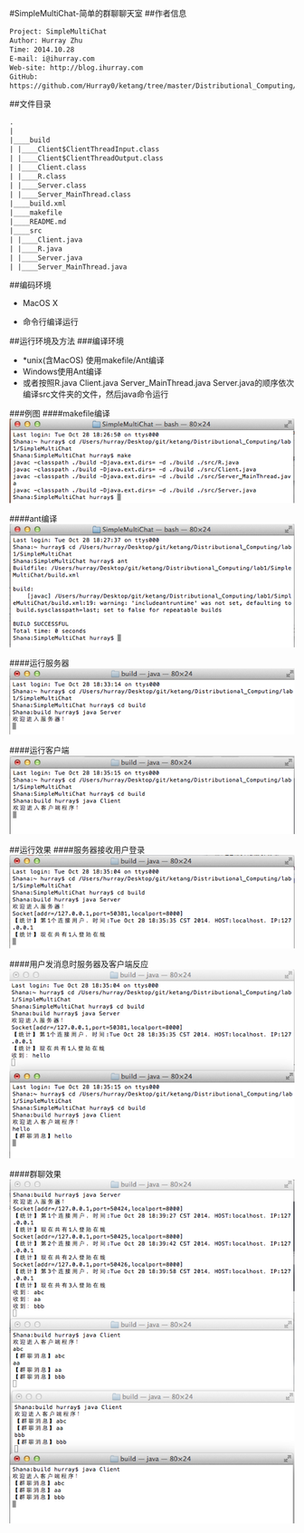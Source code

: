 #SimpleMultiChat-简单的群聊聊天室
##作者信息
```
Project: SimpleMultiChat
Author: Hurray Zhu
Time: 2014.10.28
E-mail: i@ihurray.com
Web-site: http://blog.ihurray.com
GitHub: https://github.com/Hurray0/ketang/tree/master/Distributional_Computing/lab1
```
##文件目录
```
.
|
|____build
| |____Client$ClientThreadInput.class
| |____Client$ClientThreadOutput.class
| |____Client.class
| |____R.class
| |____Server.class
| |____Server_MainThread.class
|____build.xml
|____makefile
|____README.md
|____src
| |____Client.java
| |____R.java
| |____Server.java
| |____Server_MainThread.java
```

##编码环境
* MacOS X

* 命令行编译运行

##运行环境及方法
###编译环境
* *unix(含MacOS) 使用makefile/Ant编译
* Windows使用Ant编译
* 或者按照R.java Client.java Server_MainThread.java Server.java的顺序依次编译src文件夹的文件，然后java命令运行

###例图
####makefile编译
![](jietu/makefile.png)

####ant编译
![](jietu/ant.png)

####运行服务器
![](jietu/runserver.png)

####运行客户端
![](jietu/runclient.png)

##运行效果
####服务器接收用户登录
![](jietu/jieshoudenglu.png)

####用户发消息时服务器及客户端反应
![](jietu/faxiaoxi.png)

####群聊效果
![](jietu/qunliao.png)